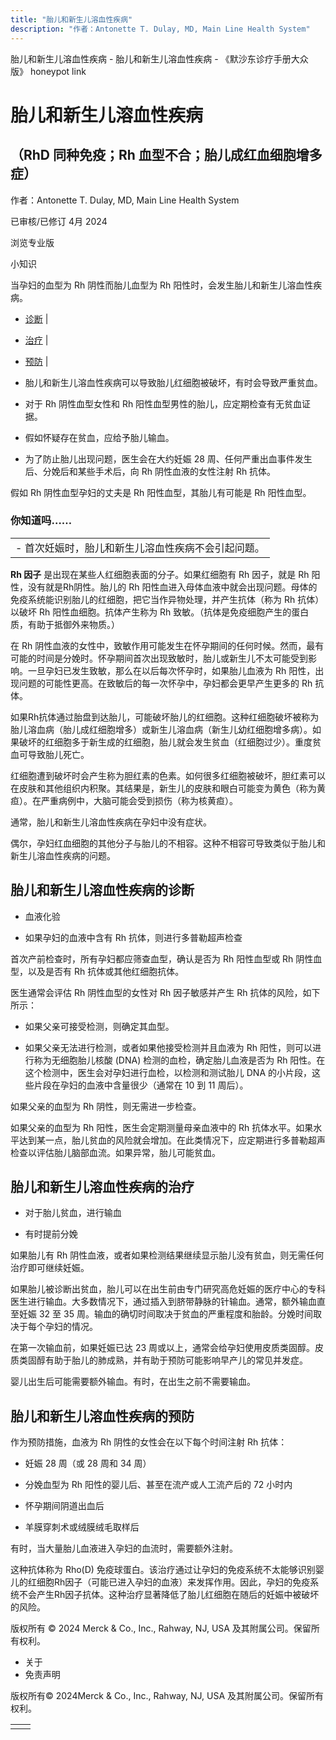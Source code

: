 ```yaml
---
title: "胎儿和新生儿溶血性疾病"
description: "作者：Antonette T. Dulay, MD, Main Line Health System"
---
```


﻿胎儿和新生儿溶血性疾病 \- 胎儿和新生儿溶血性疾病 \- 《默沙东诊疗手册大众版》 honeypot link

# 胎儿和新生儿溶血性疾病

## （RhD 同种免疫；Rh 血型不合；胎儿成红血细胞增多症）

作者：Antonette T. Dulay, MD, Main Line Health System

已审核/已修订 4月 2024

浏览专业版

小知识

当孕妇的血型为 Rh 阴性而胎儿血型为 Rh 阳性时，会发生胎儿和新生儿溶血性疾病。

- [诊断](#诊断_v813400_zh) \|
- [治疗](#治疗_v813417_zh) \|
- [预防](#预防_v813412_zh) \|

- 胎儿和新生儿溶血性疾病可以导致胎儿红细胞被破坏，有时会导致严重贫血。

- 对于 Rh 阴性血型女性和 Rh 阳性血型男性的胎儿，应定期检查有无贫血证据。

- 假如怀疑存在贫血，应给予胎儿输血。

- 为了防止胎儿出现问题，医生会在大约妊娠 28 周、任何严重出血事件发生后、分娩后和某些手术后，向 Rh 阴性血液的女性注射 Rh 抗体。


假如 Rh 阴性血型孕妇的丈夫是 Rh 阳性血型，其胎儿有可能是 Rh 阳性血型。

### 你知道吗……

|     |
| --- |
| - 首次妊娠时，胎儿和新生儿溶血性疾病不会引起问题。 |

**Rh 因子** 是出现在某些人红细胞表面的分子。如果红细胞有 Rh 因子，就是 Rh 阳性，没有就是Rh阴性。胎儿的 Rh 阳性血进入母体血液中就会出现问题。母体的免疫系统能识别胎儿的红细胞，把它当作异物处理，并产生抗体（称为 Rh 抗体）以破坏 Rh 阳性血细胞。抗体产生称为 Rh 致敏。（抗体是免疫细胞产生的蛋白质，有助于抵御外来物质。）

在 Rh 阴性血液的女性中，致敏作用可能发生在怀孕期间的任何时候。然而，最有可能的时间是分娩时。怀孕期间首次出现致敏时，胎儿或新生儿不太可能受到影响。一旦孕妇已发生致敏，那么在以后每次怀孕时，如果胎儿血液为 Rh 阳性，出现问题的可能性更高。在致敏后的每一次怀孕中，孕妇都会更早产生更多的 Rh 抗体。

如果Rh抗体通过胎盘到达胎儿，可能破坏胎儿的红细胞。这种红细胞破坏被称为胎儿溶血病（胎儿成红细胞增多）或新生儿溶血病（新生儿幼红细胞增多病）。如果破坏的红细胞多于新生成的红细胞，胎儿就会发生贫血（红细胞过少）。重度贫血可导致胎儿死亡。

红细胞遭到破坏时会产生称为胆红素的色素。如何很多红细胞被破坏，胆红素可以在皮肤和其他组织内积聚。其结果是，新生儿的皮肤和眼白可能变为黄色（称为黄疸）。在严重病例中，大脑可能会受到损伤（称为核黄疸）。

通常，胎儿和新生儿溶血性疾病在孕妇中没有症状。

偶尔，孕妇红血细胞的其他分子与胎儿的不相容。这种不相容可导致类似于胎儿和新生儿溶血性疾病的问题。

## 胎儿和新生儿溶血性疾病的诊断

- 血液化验

- 如果孕妇的血液中含有 Rh 抗体，则进行多普勒超声检查


首次产前检查时，所有孕妇都应筛查血型，确认是否为 Rh 阳性血型或 Rh 阴性血型，以及是否有 Rh 抗体或其他红细胞抗体。

医生通常会评估 Rh 阴性血型的女性对 Rh 因子敏感并产生 Rh 抗体的风险，如下所示：

- 如果父亲可接受检测，则确定其血型。

- 如果父亲无法进行检测，或者如果他接受检测并且血液为 Rh 阳性，则可以进行称为无细胞胎儿核酸 (DNA) 检测的血检，确定胎儿血液是否为 Rh 阳性。在这个检测中，医生会对孕妇进行血检，以检测和测试胎儿 DNA 的小片段，这些片段在孕妇的血液中含量很少（通常在 10 到 11 周后）。


如果父亲的血型为 Rh 阴性，则无需进一步检查。

如果父亲的血型为 Rh 阳性，医生会定期测量母亲血液中的 Rh 抗体水平。如果水平达到某一点，胎儿贫血的风险就会增加。在此类情况下，应定期进行多普勒超声检查以评估胎儿脑部血流。如果异常，胎儿可能贫血。

## 胎儿和新生儿溶血性疾病的治疗

- 对于胎儿贫血，进行输血

- 有时提前分娩


如果胎儿有 Rh 阴性血液，或者如果检测结果继续显示胎儿没有贫血，则无需任何治疗即可继续妊娠。

如果胎儿被诊断出贫血，胎儿可以在出生前由专门研究高危妊娠的医疗中心的专科医生进行输血。大多数情况下，通过插入到脐带静脉的针输血。通常，额外输血直至妊娠 32 至 35 周。输血的确切时间取决于贫血的严重程度和胎龄。分娩时间取决于每个孕妇的情况。

在第一次输血前，如果妊娠已达 23 周或以上，通常会给孕妇使用皮质类固醇。皮质类固醇有助于胎儿的肺成熟，并有助于预防可能影响早产儿的常见并发症。

婴儿出生后可能需要额外输血。有时，在出生之前不需要输血。

## 胎儿和新生儿溶血性疾病的预防

作为预防措施，血液为 Rh 阴性的女性会在以下每个时间注射 Rh 抗体：

- 妊娠 28 周（或 28 周和 34 周）

- 分娩血型为 Rh 阳性的婴儿后、甚至在流产或人工流产后的 72 小时内

- 怀孕期间阴道出血后

- 羊膜穿刺术或绒膜绒毛取样后


有时，当大量胎儿血液进入孕妇的血流时，需要额外注射。

这种抗体称为 Rho(D) 免疫球蛋白。该治疗通过让孕妇的免疫系统不太能够识别婴儿的红细胞Rh因子（可能已进入孕妇的血液）来发挥作用。因此，孕妇的免疫系统不会产生Rh因子抗体。这种治疗显著降低了胎儿红细胞在随后的妊娠中被破坏的风险。



版权所有 © 2024
Merck & Co., Inc., Rahway, NJ, USA 及其附属公司。保留所有权利。

- 关于
- 免责声明

版权所有© 2024Merck & Co., Inc., Rahway, NJ, USA 及其附属公司。保留所有权利。

|     |     |
| --- | --- |
|  |  |